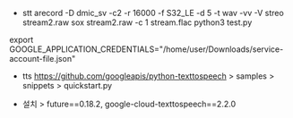 - stt 
arecord -D dmic_sv -c2 -r 16000 -f S32_LE -d 5 -t wav -vv -V streo stream2.raw
sox stream2.raw -c 1 stream.flac
python3 test.py

export GOOGLE_APPLICATION_CREDENTIALS="/home/user/Downloads/service-account-file.json"

 - tts
https://github.com/googleapis/python-texttospeech > samples > snippets > quickstart.py
* 설치 > future==0.18.2, google-cloud-texttospeech==2.2.0
